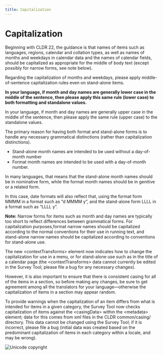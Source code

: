 ```yaml
---
title: Capitalization
---
```


# Capitalization

Beginning with CLDR 22, the guidance is that names of items such as languages, regions, calendar and collation types, as well as names of months and weekdays in calendar data and the names of calendar fields, should be capitalized as appropriate for the middle of body text (except possibly for narrow forms, see note below).

Regarding the capitalization of months and weekdays, please apply middle\-of\-sentence capitalization rules even on stand\-alone items.

**In your language, if month and day names are generally lower case in the middle of the sentence, then please apply this same rule (lower case) to both formatting and standalone values.**

In your language, if month and day names are generally upper case in the middle of the sentence, then please apply the same rule (upper case) to the standalone values.

The primary reason for having both format and stand\-alone forms is to handle any necessary grammatical distinctions (rather than capitalization distinctions).

- Stand\-alone month names are intended to be used without a day\-of\-month number
- Format month names are intended to be used with a day\-of\-month number.

In many languages, that means that the stand\-alone month names should be in nominative form, while the format month names should be in genitive or a related form.

In this case, date formats will also reflect that, using the format form MMMM in a format such as “d MMMM y”, and the stand\-alone form LLLL in a format such as “LLLL y”.

**Note:** Narrow forms for items such as month and day names are typically too short to reflect differences between grammatical forms. For capitalization purposes,format narrow names should be capitalized according to the normal conventions for their use in running text, and stand\-alone narrow names should be capitalized according to conventions for stand\-alone use.

The new \<contextTransforms\> element now indicates how to change the capitalization for use in a menu, or for stand\-alone use such as in the title of a calendar page (the \<contextTransforms\> data cannot currently be edited in the Survey Tool; please file a bug for any necessary changes).

However, it is also important to ensure that there is consistent casing for all of the items in a section, so before making any changes, be sure to get agreement among all the translators for your language—otherwise the capitalization of items in a section may appear random.

To provide warnings when the capitalization of an item differs from what is intended for items in a given category, the Survey Tool now checks capitalization of items against the \<casingData\> within the \<metadata\> element; data for this comes from xml files in the CLDR common/casing/ directory. This data cannot be changed using the Survey Tool; if it is incorrect, please file a bug (initial data was created based on the predominant capitalization of items in each category within a locale, and may be wrong).

![Unicode copyright](https://www.unicode.org/img/hb_notice.gif)